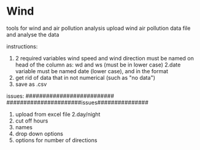 Wind
====

tools for wind and air pollution analysis
upload wind air pollution data file and analyse the data

instructions:
1. 2 required variables wind speed and wind direction must be named on head of the column as: wd and ws (must be in lower case)
2.date variable must be named date (lower case), and in the format 
3. get rid of data that in not numerical (such as "no data")
3. save as .csv

issues:
##########################
######################issues###############
1. upload from excel file
2.day/night
3. cut off hours
4. names
5. drop down options
6. options for number of directions


